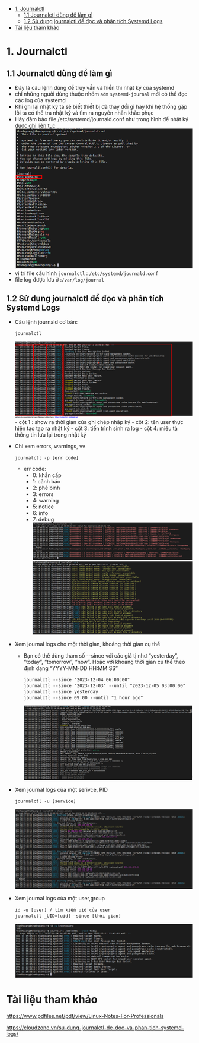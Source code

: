 - [1. Journalctl](#1-journalctl)
  - [1.1 Journalctl dùng để làm gì](#11-journalctl-dùng-để-làm-gì)
  - [1.2 Sử dụng journalctl để đọc và phân tích Systemd Logs](#12-sử-dụng-journalctl-để-đọc-và-phân-tích-systemd-logs)
- [Tài liệu tham khảo](#tài-liệu-tham-khảo)

# 1. Journalctl
## 1.1 Journalctl dùng để làm gì
- Đây là câu lệnh dùng để truy vấn  và hiển thì nhật ký của systemd
- chỉ những người dùng thuộc nhóm `adm` `systemd-journal` mới có thể đọc các log của systemd
- Khi ghi lại nhật ký ta sẽ biết thiết bị đã thay đổi gì hay khi hệ thống gặp lỗi ta có thể tra nhật ký và tìm ra nguyên nhân khắc phục
- Hãy đảm bảo file /etc/systemd/journald.conf như trong hình để nhật ký được ghi liên tục
    ![Alt](/thuctap/anh/Screenshot_519.png)
- vị trí file cấu hình `journalctl` : `/etc/systemd/journald.conf`
- file log được lưu ở :`/var/log/journal`

## 1.2 Sử dụng journalctl để đọc và phân tích Systemd Logs
- Câu lệnh journald cơ bản:
    ```
    journalctl
    ```
    ![Alt](/thuctap/anh/Screenshot_526.png)
      - cột 1 : show ra thời gian của ghi chép nhập ký
      - cột 2: tên user thực hiện tạo tạo ra nhật ký
      - cột 3: tiến trình sinh ra log
      - cột 4: miêu tả thông tin lưu lại trong nhật ký


- Chỉ xem errors, warnings, vv

    ```
    journalctl -p [err code]
    ```
    - err code:
      - 0: khẩn cấp
      - 1: cảnh báo
      - 2: phê bình
      - 3: errors
      - 4: warning
      - 5: notice
      - 6: info
      - 7: debug
    ![Alt](/thuctap/anh/Screenshot_521.png)
    ![Alt](/thuctap/anh/Screenshot_522.png)

- Xem journal logs cho một thời gian, khoảng thời gian cụ thể
  - Bạn có thể dùng tham số --since với các giá tị như “yesterday”, “today”, “tomorrow”, “now”. Hoặc với khoảng thời gian cụ thể theo định dạng “YYYY-MM-DD HH:MM:SS”
    ```
    journalctl --since "2023-12-04 06:00:00"
    journalctl --since "2023-12-03" --until "2023-12-05 03:00:00"
    journalctl --since yesterday
    journalctl --since 09:00 --until "1 hour ago"
    ```
    ![Alt](/thuctap/anh/Screenshot_523.png)

- Xem journal logs của một serivce, PID
    ```
    journalctl -u [service]
    ```
    ![Alt](/thuctap/anh/Screenshot_524.png)

- Xem journal logs của một user,group

    ```
    id -u [user] / tìm kiếm uid của user
    journalctl _UID=[uid] –since [thời gian]
    ```
    ![Alt](/thuctap/anh/Screenshot_525.png)


# Tài liệu tham khảo

https://www.pdfiles.net/pdf/view/Linux-Notes-For-Professionals

https://cloudzone.vn/su-dung-journalctl-de-doc-va-phan-tich-systemd-logs/